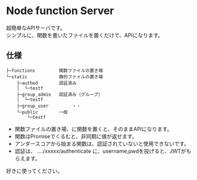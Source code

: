 # Node function Server
超簡単なAPIサーバです。  
シンプルに、関数を書いたファイルを置くだけで、APIになります。

## 仕様
```
├─functions         関数ファイルの置き場
└─static            静的ファイルの置き場
    ├─authed        認証済み
    │  └─testf
    ├─group_admin   認証済み（グループ）
    │  └─testf
    ├─group_user    　　　・・
    └─public        一般
        └─testf
```

- 関数ファイルの置き場、に関数を置くと、そのままAPIになります。
- 関数はPromiseでくるむと、非同期に値が返せます。
- アンダースコアから始まる関数は、認証されていないと使用できないです。
- 認証は、
  ..../xxxxx/authenticate に、username,pwdを投げると、JWTがもらえます。

好きに使ってください。